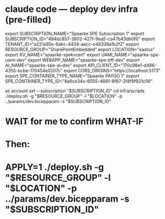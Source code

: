 # claude code — deploy dev infra (pre-filled)

export SUBSCRIPTION_NAME="Spaarke SPE Subscription 1"
export SUBSCRIPTION_ID="484bc857-3802-427f-9ea5-ca47b43db0f0"
export TENANT_ID="a221a95e-6abc-4434-aecc-e48338a1b2f2"
export RESOURCE_GROUP="SharePointEmbedded"
export LOCATION="eastus"
export KV_NAME="spaarke-spekvcert"
export UAMI_NAME="spaarke-spe-uami-dev"
export WEBAPP_NAME="spaarke-spe-bff-dev"
export AI_NAME="spaarke-spe-ai-dev"
export API_CLIENT_ID="170c98e1-d486-4355-bcbe-170454e0207c"
export CORS_ORIGINS="https://localhost:5173"
export SPE_CONTAINER_TYPE_NAME="Spaarke PAYGO 1"
export SPE_CONTAINER_TYPE_ID="8a6ce34c-6055-4681-8f87-2f4f9f921c06"

az account set --subscription "$SUBSCRIPTION_ID"
cd infra/scripts
./deploy.sh -g "$RESOURCE_GROUP" -l "$LOCATION" -p ../params/dev.bicepparam -s "$SUBSCRIPTION_ID"
# WAIT for me to confirm WHAT-IF
# Then:
# APPLY=1 ./deploy.sh -g "$RESOURCE_GROUP" -l "$LOCATION" -p ../params/dev.bicepparam -s "$SUBSCRIPTION_ID"
